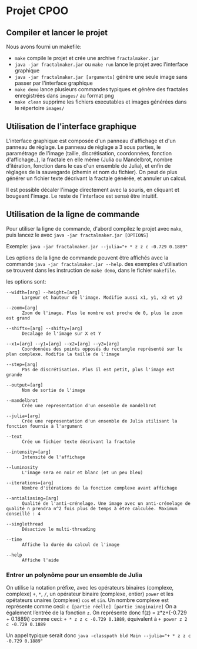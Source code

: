 # Projet CPOO

## Compiler et lancer le projet

Nous avons fourni un makefile:
  - `make` compile le projet et crée une archive `fractalmaker.jar`
  - `java -jar fractalmaker.jar` ou `make run` lance le projet avec l'interface graphique
  - `java -jar fractalmaker.jar [arguments]` génère une seule image sans passer par l'interface graphique
  - `make demo` lance plusieurs commandes typiques et génère des fractales enregistrées dans `images/` au format png
  - `make clean` supprime les fichiers executables et images générées dans le répertoire `images/`

## Utilisation de l'interface graphique
L'interface graphique est composée d'un panneau d'affichage et d'un panneau de réglage.
Le panneau de réglage a 3 sous parties, le paramétrage de l'image (taille, discrétisation, coordonnées, fonction d'affichage..),
la fractale en elle même (Julia ou Mandelbrot, nombre d’itération, fonction dans le cas d'un ensemble de Julia),
et enfin de réglages de la sauvegarde (chemin et nom du fichier).
On peut de plus générer un fichier texte décrivant la fractale générée, et annuler un calcul.

Il est possible décaler l'image directement avec la souris, en cliquant et bougeant l'image. Le reste de l'interface est sensé être intuitif.

## Utilisation de la ligne de commande
Pour utiliser la ligne de commande, d'abord compilez le projet avec `make`,
puis lancez le avec `java -jar fractalmaker.jar [OPTIONS]`

Exemple: `java -jar fractalmaker.jar --julia="+ * z z c -0.729 0.1889"`

Les options de la ligne de commande peuvent être affichés avec la commande `java -jar fractalmaker.jar --help`. des exemples d'utilisation se trouvent dans les instruction de `make demo`, dans le fichier `makefile`.

les options sont: 
```
--width=[arg] --height=[arg]
      Largeur et hauteur de l'image. Modifie aussi x1, y1, x2 et y2

--zoom=[arg]
      Zoom de l'image. Plus le nombre est proche de 0, plus le zoom est grand

--shiftx=[arg] --shifty=[arg]
      Decalage de l'image sur X et Y

--x1=[arg] --y1=[arg] --x2=[arg] --y2=[arg]
      Coordonnées des points opposés du rectangle représenté sur le plan complexe. Modifie la taille de l'image

--step=[arg]
      Pas de discrétisation. Plus il est petit, plus l'image est grande

--output=[arg]
      Nom de sortie de l'image

--mandelbrot
      Crée une representation d'un ensemble de mandelbrot

--julia=[arg]
      Crée une representation d'un ensemble de Julia utilisant la fonction fournie à l'argument

--text
      Crée un fichier texte décrivant la fractale

--intensity=[arg]
      Intensité de l'affichage

--luminosity
      L'image sera en noir et blanc (et un peu bleu)

--iterations=[arg]
      Nombre d'itérations de la fonction complexe avant affichage

--antialiasing=[arg]
      Qualité de l'anti-crénelage. Une image avec un anti-crénelage de qualité n prendra n^2 fois plus de temps à être calculée. Maximum conseillé : 4
      
--singlethread
      Désactive le multi-threading

--time
      Affiche la durée du calcul de l'image

--help
      Affiche l'aide
```

### Entrer un polynôme pour un ensemble de Julia
On utilise la notation préfixe, avec les opérateurs binaires (complexe, complexe) `+`, `*`, `/`, un opérateur binaire (complexe, entier) `power` et les opétateurs unaires (complexe) `cos` et `sin`.
Un nombre complexe est représente comme ceci: `c [partie réelle] [partie imaginaire]`
On a également l’entrée de la fonction `z`.
On représente donc f(z) = z\*z+(-0.729 + 0.1889i) comme ceci:
    `+ * z z c -0.729 0.1889`, équivalent à `+ power z 2 c -0.729 0.1889`

Un appel typique serait donc `java -classpath bld Main --julia="+ * z z c -0.729 0.1889"`
